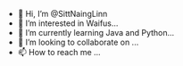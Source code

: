 - 👋 Hi, I’m @SittNaingLinn
- 👀 I’m interested in Waifus...
- 🌱 I’m currently learning Java and Python...
- 💞️ I’m looking to collaborate on ...
- 📫 How to reach me ...

<!---
SilverO2/SilverO2 is a ✨ special ✨ repository because its `README.md` (this file) appears on your GitHub profile.
You can click the Preview link to take a look at your changes.
--->
